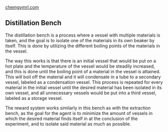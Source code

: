 [chemgymrl.com](https://chemgymrl.com/)

## Distillation Bench

The distillation bench is a process where a vessel with multiple materials is taken, and the goal is to isolate one of the materials in its own beaker by itself. This is done by utilizing the different boiling points of the materials in the vessel.
 
The way this works is that there is an initial vessel that would be put on a hot plate and the temperature of the vessel would be steadily increased, and this is done until the boiling point of a material in the vessel is attained. This will boil off the material and it will condensate in a tube to a secondary vessel, labeled as a condensation vessel. This process is repeated for every material in the initial vessel until the desired material has been isolated in its own vessel, and all unnecessary vessels would be put into a third vessel, labeled as a storage vessel.

The reward system works similarly in this bench as with the extraction bench, as the goal for the agent is to minimize the amount of vessels in which the desired material finds itself in at the conclusion of the experiment, and to isolate said material as much as possible.
